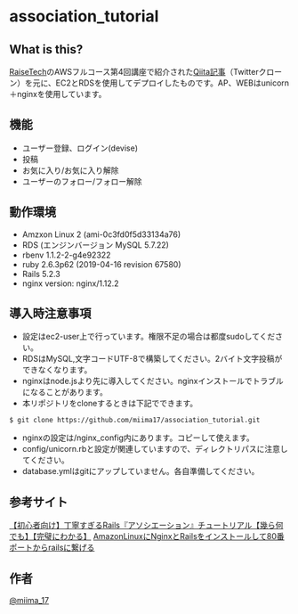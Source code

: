 association_tutorial
====

## What is this?

[RaiseTech](https://raise-tech.net/)のAWSフルコース第4回講座で紹介された[Qiita記事](https://qiita.com/kazukimatsumoto/items/14bdff681ec5ddac26d1)（Twitterクローン）を元に、EC2とRDSを使用してデプロイしたものです。AP、WEBはunicorn＋nginxを使用しています。


## 機能

- ユーザー登録、ログイン(devise)
- 投稿
- お気に入り/お気に入り解除
- ユーザーのフォロー/フォロー解除

## 動作環境

- Amzxon Linux 2 (ami-0c3fd0f5d33134a76)
- RDS (エンジンバージョン MySQL 5.7.22)
- rbenv 1.1.2-2-g4e92322
- ruby 2.6.3p62 (2019-04-16 revision 67580)
- Rails 5.2.3
- nginx version: nginx/1.12.2

## 導入時注意事項

- 設定はec2-user上で行っています。権限不足の場合は都度sudoしてください。
- RDSはMySQL,文字コードUTF-8で構築してください。2バイト文字投稿ができなくなります。
- nginxはnode.jsより先に導入してください。nginxインストールでトラブルになることがあります。
- 本リポジトリをcloneするときは下記でできます。
```
$ git clone https://github.com/miima17/association_tutorial.git
```
- nginxの設定は/nginx_config内にあります。コピーして使えます。
- config/unicorn.rbと設定が関連していますので、ディレクトリパスに注意してください。
- database.ymlはgitにアップしていません。各自準備してください。

## 参考サイト

[【初心者向け】丁寧すぎるRails『アソシエーション』チュートリアル【幾ら何でも】【完璧にわかる】](https://qiita.com/kazukimatsumoto/items/14bdff681ec5ddac26d1)
[AmazonLinuxにNginxとRailsをインストールして80番ポートからrailsに繋げる](https://qiita.com/kyo_nanba/items/ebe1ca322c2bb1406be8)



## 作者

[@miima_17](https://twitter.com/miima_17)



